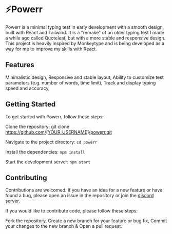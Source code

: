 # ⚡Powerr

Powerr is a minimal typing test in early development with a smooth design, built with React and Tailwind. It is a "remake" of an older typing test I made a while ago called Quoteleaf, but with a more stable and responsive design. This project is heavily inspired by Monkeytype and is being developed as a way for me to improve my skills with React.

## Features

Minimalistic design,
Responsive and stable layout,
Ability to customize test parameters (e.g. number of words, time limit),
Track and display typing speed and accuracy,

## Getting Started

To get started with Powerr, follow these steps:

Clone the repository:
git clone https://github.com/[YOUR_USERNAME]/powerr.git

Navigate to the project directory: `cd powerr`

Install the dependencies: `npm install`

Start the development server: `npm start`

## Contributing

Contributions are welcomed. If you have an idea for a new feature or have found a bug, please open an issue in the repository or join the [discord server](https://discord.gg/FS6U6hP9tE).

If you would like to contribute code, please follow these steps:

Fork the repository, Create a new branch for your feature or bug fix,
Commit your changes to the new branch &
Open a pull request.

